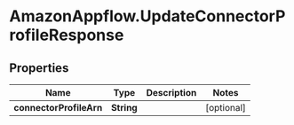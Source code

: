 # AmazonAppflow.UpdateConnectorProfileResponse

## Properties

Name | Type | Description | Notes
------------ | ------------- | ------------- | -------------
**connectorProfileArn** | **String** |  | [optional] 


